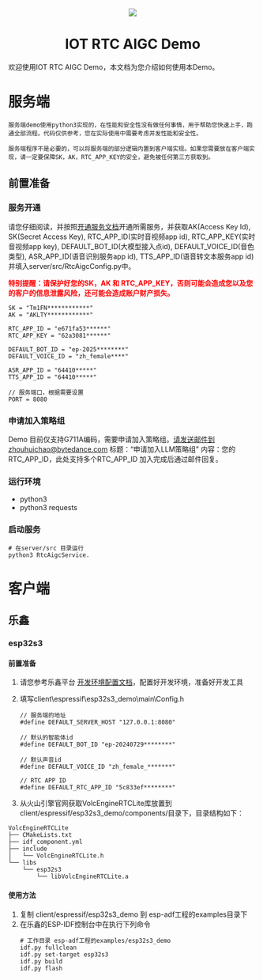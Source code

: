 <h1 align="center"><img src="https://iam.volccdn.com/obj/volcengine-public/pic/volcengine-icon.png"></h1>
<h1 align="center">IOT RTC AIGC Demo</h1> 
欢迎使用IOT RTC AIGC Demo，本文档为您介绍如何使用本Demo。


# 服务端
    服务端demo使用python3实现的，在性能和安全性没有做任何事情，用于帮助您快速上手，跑通全部流程。代码仅供参考，您在实际使用中需要考虑并发性能和安全性。

    服务端程序不是必要的，可以将服务端的部分逻辑内置到客户端实现。如果您需要放在客户端实现，请一定要保障SK，AK，RTC_APP_KEY的安全，避免被任何第三方获取到。
## 前置准备
### 服务开通
请您仔细阅读，并按照[开通服务文档](https://www.volcengine.com/docs/6348/1315561)开通所需服务，并获取AK(Access Key Id), SK(Secret Access Key), RTC_APP_ID(实时音视频app id), RTC_APP_KEY(实时音视频app key), DEFAULT_BOT_ID(大模型接入点id), DEFAULT_VOICE_ID(音色类型), ASR_APP_ID(语音识别服务app id), TTS_APP_ID(语音转文本服务app id) 并填入server/src/RtcAigcConfig.py中。

<b style="color:red">特别提醒：请保护好您的SK，AK 和 RTC_APP_KEY，否则可能会造成您以及您的客户的信息泄露风险，还可能会造成账户财产损失。</b>

```
SK = "Tm1FN************"
AK = "AKLTY************"

RTC_APP_ID = "e671fa53******"
RTC_APP_KEY = "62a3081******"

DEFAULT_BOT_ID = "ep-2025********"
DEFAULT_VOICE_ID = "zh_female****"

ASR_APP_ID = "64410*****"
TTS_APP_ID = "64410*****"

// 服务端口，根据需要设置
PORT = 8080
```

### 申请加入策略组
Demo 目前仅支持G711A编码，需要申请加入策略组。请发送邮件到zhouhuichao@bytedance.com
标题：“申请加入LLM策略组”
内容：您的RTC_APP_ID，此处支持多个RTC_APP_ID
加入完成后通过邮件回复。

### 运行环境
- python3
- python3 requests

### 启动服务
```
# 在server/src 目录运行
python3 RtcAigcService.
```

# 客户端

## 乐鑫
### esp32s3
#### 前置准备
1. 请您参考乐鑫平台 [开发环境配置文档](https://docs.espressif.com/projects/esp-idf/zh_CN/stable/esp32s3/get-started/index.html)，配置好开发环境，准备好开发工具

2. 填写client\espressif\esp32s3_demo\main\Config.h

    ```
    // 服务端的地址
    #define DEFAULT_SERVER_HOST "127.0.0.1:8080"

    // 默认的智能体id
    #define DEFAULT_BOT_ID "ep-20240729********"

    // 默认声音id
    #define DEFAULT_VOICE_ID "zh_female_*******"

    // RTC APP ID
    #define DEFAULT_RTC_APP_ID "5c833ef********"
    ```
3. 从火山引擎官网获取VolcEngineRTCLite库放置到client/espressif/esp32s3_demo/components/目录下，目录结构如下：
```
VolcEngineRTCLite
├── CMakeLists.txt
├── idf_component.yml
├── include
│   └── VolcEngineRTCLite.h
└── libs
    └── esp32s3
        └── libVolcEngineRTCLite.a
```
#### 使用方法
1. 复制 client/espressif/esp32s3_demo 到 esp-adf工程的examples目录下
2. 在乐鑫的ESP-IDF控制台中在执行下列命令
    ```
    # 工作目录 esp-adf工程的examples/esp32s3_demo
    idf.py fullclean
    idf.py set-target esp32s3
    idf.py build
    idf.py flash
    ```

